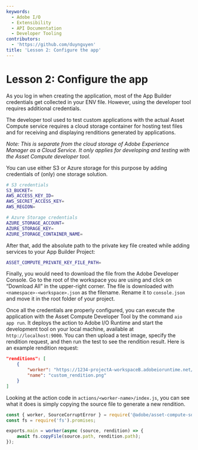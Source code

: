 ```yaml
---
keywords:
  - Adobe I/O
  - Extensibility
  - API Documentation
  - Developer Tooling
contributors:
  - 'https://github.com/duynguyen'
title: 'Lesson 2: Configure the app'
---
```


# Lesson 2: Configure the app

As you log in when creating the application, most of the App Builder credentials get collected in your ENV file. However, using the developer tool requires additional credentials.

The developer tool used to test custom applications with the actual Asset Compute service requires a cloud storage container for hosting test files and for receiving and displaying renditions generated by applications.

_Note: This is separate from the cloud storage of Adobe Experience Manager as a Cloud Service. It only applies for developing and testing with the Asset Compute developer tool._

You can use either S3 or Azure storage for this purpose by adding credentials of (only) one storage solution.

```bash
# S3 credentials
S3_BUCKET=
AWS_ACCESS_KEY_ID=
AWS_SECRET_ACCESS_KEY=
AWS_REGION=

# Azure Storage credentials
AZURE_STORAGE_ACCOUNT=
AZURE_STORAGE_KEY=
AZURE_STORAGE_CONTAINER_NAME=
```

After that, add the absolute path to the private key file created while adding services to your App Builder Project:

```bash
ASSET_COMPUTE_PRIVATE_KEY_FILE_PATH=
```

Finally, you would need to download the file from the Adobe Developer Console. Go to the root of the workspace you are using and click on “Download All” in the upper-right corner. The file is downloaded with `<namespace>-<workspace>.json` as the filename. Rename it to `console.json` and move it in the root folder of your project.

Once all the credentials are properly configured, you can execute the application with the Asset Compute Developer Tool by the command `aio app run`. It deploys the action to Adobe I/O Runtime and start the development tool on your local machine, available at `http://localhost:9000`. You can then upload a test image, specify the rendition request, and then run the test to see the rendition result. Here is an example rendition request:

```json
"renditions": [
    {
        "worker": "https://1234-projectA-workspaceB.adobeioruntime.net/api/v1/web/example-custom-worker-0.0.1/worker",
        "name": "custom_rendition.png"
    }
]
```

Looking at the action code in `actions/<worker-name>/index.js`, you can see what it does is simply copying the source file to generate a new rendition.

```javascript
const { worker, SourceCorruptError } = require('@adobe/asset-compute-sdk');
const fs = require('fs').promises;

exports.main = worker(async (source, rendition) => {
    await fs.copyFile(source.path, rendition.path);
});
```
